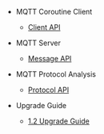 * MQTT Coroutine Client
    * [Client API](en/client)

* MQTT Server
  * [Message API](en/message)

* MQTT Protocol Analysis
    * [Protocol API](en/protocol)

* Upgrade Guide
  * [1.2 Upgrade Guide](en/upgrade/1.2.md)
